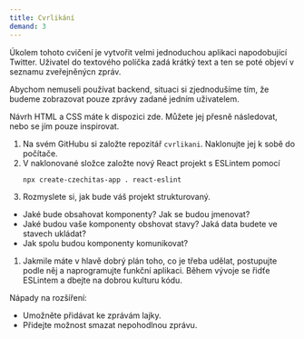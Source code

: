 ```yaml
---
title: Cvrlikání
demand: 3
---
```


Úkolem tohoto cvičení je vytvořit velmi jednoduchou aplikaci napodobující Twitter. Uživatel do textového políčka zadá krátký text a ten se poté objeví v seznamu zveřejněnýcn zpráv.

Abychom nemuseli používat backend, situaci si zjednodušíme tím, že budeme zobrazovat pouze zprávy zadané jedním uživatelem.

Návrh HTML a CSS máte k dispozici zde. Můžete jej přesně následovat, nebo se jím pouze inspirovat.

1. Na svém GitHubu si založte repozitář `cvrlikani`. Naklonujte jej k sobě do počítače.
1. V naklonované složce založte nový React projekt s ESLintem pomocí
   ```
   npx create-czechitas-app . react-eslint
   ```
1. Rozmyslete si, jak bude váš projekt strukturovaný. 
  - Jaké bude obsahovat komponenty? Jak se budou jmenovat?
  - Jaké budou vaše komponenty obshovat stavy? Jaká data budete ve stavech ukládat?
  - Jak spolu budou komponenty komunikovat?
1. Jakmile máte v hlavě dobrý plán toho, co je třeba udělat, postupujte podle něj a naprogramujte funkční aplikaci. Během vývoje se řidťe ESLintem a dbejte na dobrou kulturu kódu.

Nápady na rozšíření:

- Umožněte přidávat ke zprávám lajky.
- Přidejte možnost smazat nepohodlnou zprávu.
